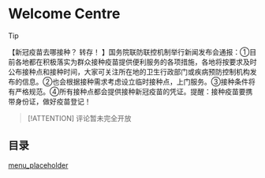 # Welcome Centre

> [!TIP]
> 【新冠疫苗去哪接种？ 转存！ 】国务院联防联控机制举行新闻发布会通报：①目前各地都在积极落实为群众接种疫苗提供便利服务的各项措施，各地将按要求及时公布接种点和接种时间，大家可关注所在地的卫生行政部门或疾病预防控制机构发布的信息。②也会根据接种需求考虑设立临时接种点，上门服务。③接种条件将有严格规范。④所有接种点都会提供接种新冠疫苗的凭证。提醒：接种疫苗要携带身份证，做好疫苗登记！ 

> [!ATTENTION]
> 评论暂未完全开放
## 目录
[menu_placeholder](_sidebar.md ':include')